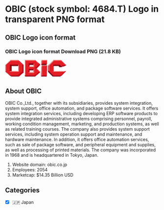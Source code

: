 # OBIC (stock symbol: 4684.T) Logo in transparent PNG format

## OBIC Logo icon format

### OBIC Logo icon format Download PNG (21.8 KB)

![OBIC Logo icon format Download PNG (21.8 KB)](/img/orig/4684.T-17b8c675.png)

## About OBIC

OBIC Co.,Ltd., together with its subsidiaries, provides system integration, system support, office automation, and package software services. It offers system integration services, including developing ERP software products to provide integrated administrative systems comprising personnel, payroll, working condition management, marketing, and production systems, as well as related training courses. The company also provides system support services, including system operation support and maintenance, and hardware maintenance. In addition, it offers office automation services, such as sale of package software, and peripheral equipment and supplies, as well as processing of printed materials. The company was incorporated in 1968 and is headquartered in Tokyo, Japan.

1. Website domain: obic.co.jp
2. Employees: 2054
3. Marketcap: $14.35 Billion USD


## Categories
- [x] 🇯🇵 Japan
